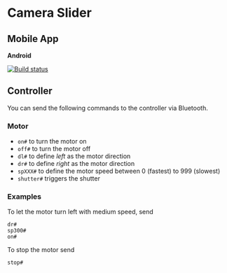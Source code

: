 # Camera Slider
## Mobile App
**Android**

[![Build status](https://build.mobile.azure.com/v0.1/apps/05542a9b-1639-4e49-993e-0e3e2e060624/branches/master/badge)](https://mobile.azure.com)

## Controller
You can send the following commands to the controller via Bluetooth.

### Motor
- `on#` to turn the motor on
- `off#` to turn the motor off
- `dl#` to define *left* as the motor direction
- `dr#` to define *right* as the motor direction
- `spXXX#` to define the motor speed between 0 (fastest) to 999 (slowest)
- `shutter#` triggers the shutter

### Examples
To let the motor turn left with medium speed, send

```
dr#
sp300#
on#
```

To stop the motor send
```
stop#
```
